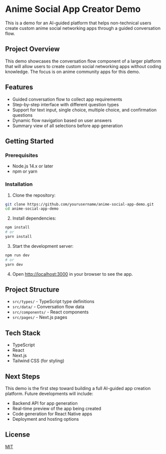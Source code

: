 # Anime Social App Creator Demo

This is a demo for an AI-guided platform that helps non-technical users create custom anime social networking apps through a guided conversation flow.

## Project Overview

This demo showcases the conversation flow component of a larger platform that will allow users to create custom social networking apps without coding knowledge. The focus is on anime community apps for this demo.

## Features

- Guided conversation flow to collect app requirements
- Step-by-step interface with different question types
- Support for text input, single choice, multiple choice, and confirmation questions
- Dynamic flow navigation based on user answers
- Summary view of all selections before app generation

## Getting Started

### Prerequisites

- Node.js 14.x or later
- npm or yarn

### Installation

1. Clone the repository:
```bash
git clone https://github.com/yourusername/anime-social-app-demo.git
cd anime-social-app-demo
```

2. Install dependencies:
```bash
npm install
# or
yarn install
```

3. Start the development server:
```bash
npm run dev
# or
yarn dev
```

4. Open [http://localhost:3000](http://localhost:3000) in your browser to see the app.

## Project Structure

- `src/types/` - TypeScript type definitions
- `src/data/` - Conversation flow data
- `src/components/` - React components
- `src/pages/` - Next.js pages

## Tech Stack

- TypeScript
- React
- Next.js
- Tailwind CSS (for styling)

## Next Steps

This demo is the first step toward building a full AI-guided app creation platform. Future developments will include:

- Backend API for app generation
- Real-time preview of the app being created
- Code generation for React Native apps
- Deployment and hosting options

## License

[MIT](LICENSE)